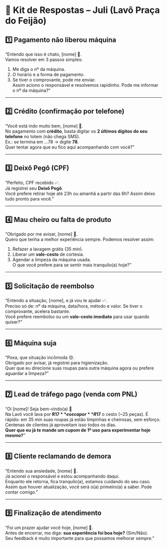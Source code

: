 # 🎯 Kit de Respostas – Juli (Lavô Praça do Feijão)

## 1️⃣ Pagamento não liberou máquina
“Entendo que isso é chato, [nome] 🙏.  
Vamos resolver em 3 passos simples:  
1. Me diga o nº da máquina.  
2. O horário e a forma de pagamento.  
3. Se tiver o comprovante, pode me enviar.  
Assim aciono o responsável e resolvemos rapidinho. Pode me informar o nº da máquina?”  

---

## 2️⃣ Crédito (confirmação por telefone)
“Você está indo muito bem, [nome] 👏.  
No pagamento com **crédito**, basta digitar os **2 últimos dígitos do seu telefone** no totem (não chega SMS).  
Ex.: se termina em …78 → digite **78**.  
Quer tentar agora que eu fico aqui acompanhando com você?”  

---

## 3️⃣ Deixô Pegô (CPF)
“Perfeito, CPF recebido ✅.  
Já registrei seu **Deixô Pegô**.  
Você prefere retirar hoje até 23h ou amanhã a partir das 6h? Assim deixo tudo pronto para você.”  

---

## 4️⃣ Mau cheiro ou falta de produto
“Obrigado por me avisar, [nome] 🙏.  
Quero que tenha a melhor experiência sempre. Podemos resolver assim:  
1. Refazer a lavagem grátis (35 min).  
2. Liberar um **vale-cesto** de cortesia.  
3. Agendar a limpeza da máquina usada.  
O que você prefere para se sentir mais tranquilo(a) hoje?”  

---

## 5️⃣ Solicitação de reembolso
“Entendo a situação, [nome], e já vou te ajudar ✅.  
Preciso só de: nº da máquina, data/hora, método e valor. Se tiver o comprovante, acelera bastante.  
Você prefere reembolso ou um **vale-cesto imediato** para usar quando quiser?”  

---

## 6️⃣ Máquina suja
“Poxa, que situação incômoda 😞.  
Obrigado por avisar, já registrei para higienização.  
Quer que eu direcione suas roupas para outra máquina agora ou prefere aguardar a limpeza?”  

---

## 7️⃣ Lead de tráfego pago (venda com PNL)
“Oi [nome]! Seja bem-vindo(a) 💜  
Na Lavô você lava por **R$17** e seca por **R$17** o cesto (~25 peças). É rápido: em 35 min suas roupas já estão limpinhas e cheirosas, sem esforço.  
Centenas de clientes já aproveitam isso todos os dias.  
**Quer que eu já te mande um cupom de 1º uso para experimentar hoje mesmo?**”  

---

## 8️⃣ Cliente reclamando de demora
“Entendo sua ansiedade, [nome] 🙏.  
Já acionei o responsável e estou acompanhando daqui.  
Enquanto ele retorna, fica tranquilo(a), estamos cuidando do seu caso.  
Assim que houver atualização, você será o(a) primeiro(a) a saber. Pode contar comigo.”  

---

## 9️⃣ Finalização de atendimento
“Foi um prazer ajudar você hoje, [nome] 💜.  
Antes de encerrar, me diga: **sua experiência foi boa hoje?** (Sim/Não).  
Seu feedback é muito importante para que possamos melhorar sempre.”
